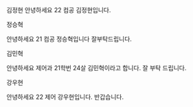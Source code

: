 김정현
안녕하세요 22 컴공 김정현입니다.

정승혁


안녕하세요 21 컴공 정승혁입니다 잘부탁드립니다.


김민혁


안녕하세요 제어과 21학번 24살 김민혁이라고 합니다. 잘 부탁 드립니다.

강우현

안녕하세요 22 제어 강우현입니다. 반갑습니다.
